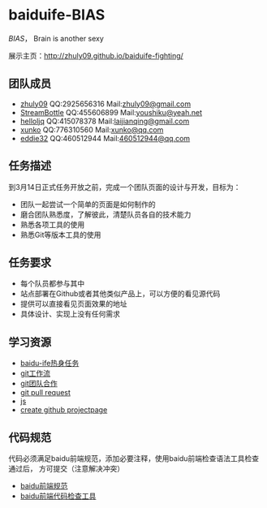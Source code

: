 # baiduife-BIAS

*BIAS*， Brain is another sexy

展示主页：<http://zhuly09.github.io/baiduife-fighting/>

## 团队成员

- [zhuly09](https://github.com/zhuly09) QQ:2925656316 Mail:zhuly09@gmail.com
- [StreamBottle](https://github.com/StreamBottle) QQ:455606899 Mail:youshiku@yeah.net
- [helloljq](https://github.com/helloljq) QQ:415078378 Mail:laijianqing@gmail.com
- [xunko](https://github.com/xunko) QQ:776310560 Mail:xunko@qq.com
- [eddie32](https://github.com/liu599) QQ:460512944 Mail:460512944@qq.com


## 任务描述

到3月14日正式任务开放之前，完成一个团队页面的设计与开发，目标为：

- 团队一起尝试一个简单的页面是如何制作的
- 磨合团队熟悉度，了解彼此，清楚队员各自的技术能力
- 熟悉各项工具的使用
- 熟悉Git等版本工具的使用

## 任务要求

- 每个队员都参与其中
- 站点部署在Github或者其他类似产品上，可以方便的看见源代码
- 提供可以直接看见页面效果的地址
- 具体设计、实现上没有任何需求

## 学习资源
- [baidu-ife热身任务](http://ife.baidu.com/static/warmup.html)
- [git工作流](https://github.com/xirong/my-git/blob/master/git-workflow-tutorial.md)
- [git团队合作](http://xiaocong.github.io/blog/2013/03/20/team-collaboration-with-github/)
- [git pull request](http://www.worldhello.net/gotgithub/04-work-with-others/010-fork-and-pull.html)
- [js](http://javascript.ruanyifeng.com)
- [create github projectpage](https://help.github.com/articles/creating-project-pages-manually/)

## 代码规范

代码必须满足baidu前端规范，添加必要注释，使用baidu前端检查语法工具检查通过后，
方可提交（注意解决冲突）

- [baidu前端规范](https://github.com/ecomfe/spec)
- [baidu前端代码检查工具](http://fecs.baidu.com/demo)




